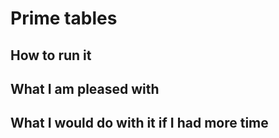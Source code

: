 # Prime tables

## How to run it

## What I am pleased with

## What I would do with it if I had more time
